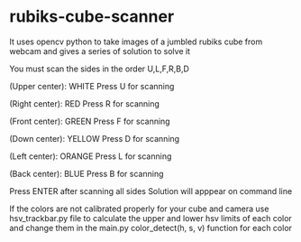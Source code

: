 # rubiks-cube-scanner
It uses opencv python to take images of a jumbled rubiks cube from webcam and gives a series of solution to solve it

You must scan the sides in the order U,L,F,R,B,D

(Upper center): WHITE   Press U for scanning

(Right center): RED     Press R for scanning

(Front center): GREEN   Press F for scanning

(Down center): YELLOW   Press D for scanning

(Left center): ORANGE   Press L for scanning

(Back center): BLUE     Press B for scanning

Press ENTER after scanning all sides
Solution will apppear on command line

If the colors are not calibrated properly for your cube and camera use hsv_trackbar.py file 
to calculate the upper and lower hsv limits of each color and change them in the main.py
color_detect(h, s, v) function for each color
